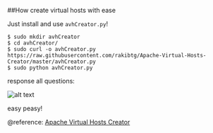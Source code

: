 ##How create virtual hosts with ease

Just install and use `avhCreator.py`!

```
$ sudo mkdir avhCreator
$ cd avhCreator/
$ sudo curl -o avhCreator.py  https://raw.githubusercontent.com/rakibtg/Apache-Virtual-Hosts-Creator/master/avhCreator.py
$ sudo python avhCreator.py
```

response all questions:

![alt text](https://camo.githubusercontent.com/fd330b52c8da40d2c9a381e2ac03009dcbc86566/687474703a2f2f692e696d6775722e636f6d2f494c326c616b4c2e706e67 "avhCreator.py")

easy peasy!

@reference: [Apache Virtual Hosts Creator](https://github.com/rakibtg/Apache-Virtual-Hosts-Creator)